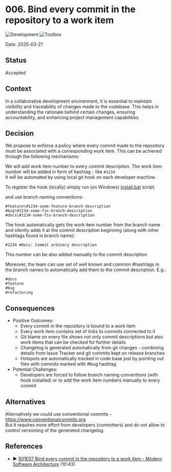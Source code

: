 ﻿# 006. Bind every commit in the repository to a work item
![Development](https://img.shields.io/badge/Development-lightgreen)
![Toolbox](https://img.shields.io/badge/Toolbox-brown)

Date: 2025-03-21

## Status

Accepted

## Context

In a collaborative development environment, it is essential to maintain visibility and traceability of changes made to the codebase.
This helps in understanding the rationale behind certain changes, ensuring accountability, and enhancing project management capabilities.

## Decision

We propose to enforce a policy where every commit made to the repository must be associated with a corresponding work item.
This can be achieved through the following mechanisms:

We will add work item number to every commit description. 
The work item number will be added in form  of hashtag - like `#1234`<br/>
It will be automated by using local git hook on each developer machine.

To register the hook (locally) simply run (on Windows) [install.bat](../../../.hooks/install.bat) script.

and use branch naming conventions:

```
#feature\#1234-some-feature-branch-description
#bug\#1234-some-fix-branch-description
#docs\#1234-some-fix-branch-description
```

The hook automatically gets the work item number from the branch name and silently adds it at the commit description beginning (along with other hashtags found in branch name):

```
#1234 #docs: Commit ordinary description
```

This number can be also added manually to the commit description

Moreover, the team can use set of well known and common #hashtags in the branch names to automatically add them to the commit description. E.g.:

```
#docs
#feature
#bug
#refactoring
```

## Consequences

* Positive Outcomes:
  * Every commit in the repository is bound to a work item
  * Every work item contains set of links to commits connected to it
  * Git blame on every file shows not only commit descriptions but also work items that can be checked for further details
  * Changelog is generated automatically from git changes - combining details from Issue Tracker and git commits kept on release branches
  * Hotspots are automatically tracked in code base just by pointing out files with commits marked with #bug hashtag
* Potential Challenges:
  * Developers are forced to follow branch naming conventions (with hook installed) or to add the work item numbers manually to every commit

## Alternatives

Alternatively we could use conventional commits - https://www.conventionalcommits.org <br/>
But it requires more effort from developers (committers) and do not allow to control versioning of the generated changelog.

## References

* ▶️ [S01E07 Bind every commit in the repository to a work item - Modern Software Architecture](https://youtu.be/-6X551gnXR0) (10:43)
